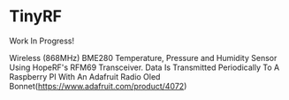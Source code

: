 # TinyRF
Work In Progress!

Wireless (868MHz) BME280 Temperature, Pressure and Humidity Sensor Using HopeRF's RFM69 Transceiver.  Data Is Transmitted Periodically To A Raspberry PI With An Adafruit Radio Oled Bonnet(https://www.adafruit.com/product/4072)

